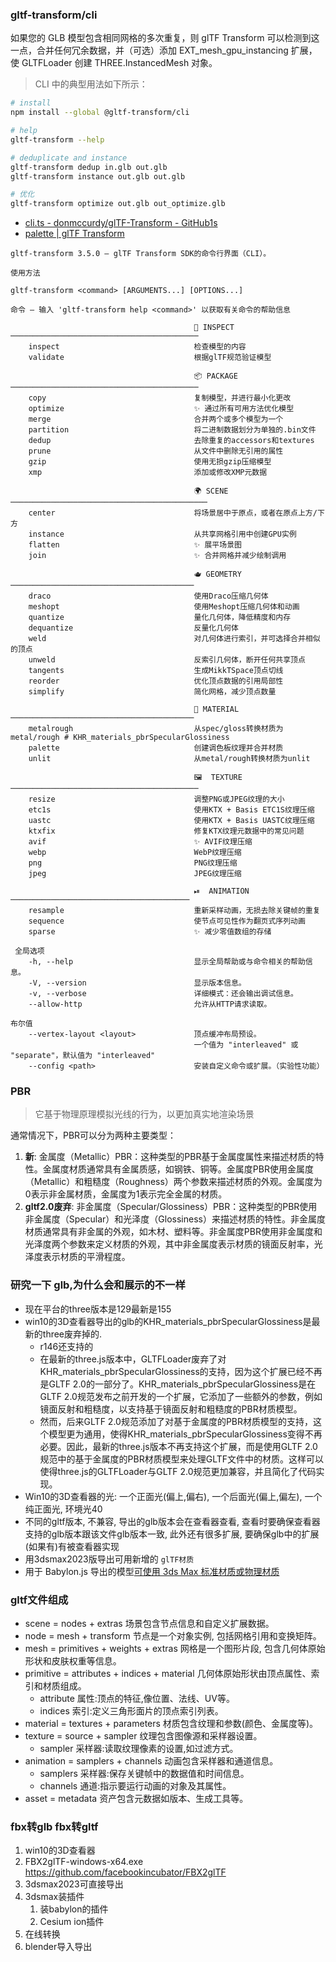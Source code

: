 ### gltf-transform/cli
如果您的 GLB 模型包含相同网格的多次重复，则 glTF Transform 可以检测到这一点，合并任何冗余数据，并（可选）添加 EXT_mesh_gpu_instancing 扩展，使 GLTFLoader 创建 THREE.InstancedMesh 对象。
> CLI 中的典型用法如下所示：
```bash
# install
npm install --global @gltf-transform/cli

# help
gltf-transform --help

# deduplicate and instance
gltf-transform dedup in.glb out.glb
gltf-transform instance out.glb out.glb

# 优化
gltf-transform optimize out.glb out_optimize.glb
```
- [cli.ts - donmccurdy/glTF-Transform - GitHub1s](https://github1s.com/donmccurdy/glTF-Transform/blob/HEAD/packages/cli/src/cli.ts#L338)
- [palette | glTF Transform](https://gltf-transform.dev/modules/functions/functions/palette)

```shell
gltf-transform 3.5.0 — glTF Transform SDK的命令行界面（CLI）。

使用方法 

gltf-transform <command> [ARGUMENTS...] [OPTIONS...]

命令 — 输入 'gltf-transform help <command>' 以获取有关命令的帮助信息

                                         🔎 INSPECT ──────────────────────────────────────────  
    inspect                              检查模型的内容                                      
    validate                             根据glTF规范验证模型                                 
                                                                                                
                                         📦 PACKAGE ──────────────────────────────────────────  
    copy                                 复制模型，并进行最小化更改                           
    optimize                             ✨ 通过所有可用方法优化模型                           
    merge                                合并两个或多个模型为一个                             
    partition                            将二进制数据划分为单独的.bin文件                       
    dedup                                去除重复的accessors和textures                         
    prune                                从文件中删除无引用的属性                              
    gzip                                 使用无损gzip压缩模型                                 
    xmp                                  添加或修改XMP元数据                                  
                                                                                                
                                         🌍 SCENE ────────────────────────────────────────────  
    center                               将场景居中于原点，或者在原点上方/下方                     
    instance                             从共享网格引用中创建GPU实例                           
    flatten                              ✨ 展平场景图                                         
    join                                 ✨ 合并网格并减少绘制调用                             
                                                                                                
                                         🫖 GEOMETRY ─────────────────────────────────────────   
    draco                                使用Draco压缩几何体                                  
    meshopt                              使用Meshopt压缩几何体和动画                            
    quantize                             量化几何体，降低精度和内存                            
    dequantize                           反量化几何体                                         
    weld                                 对几何体进行索引，并可选择合并相似的顶点                
    unweld                               反索引几何体，断开任何共享顶点                         
    tangents                             生成MikkTSpace顶点切线                               
    reorder                              优化顶点数据的引用局部性                             
    simplify                             简化网格，减少顶点数量                               
                                                                                                
                                         🎨 MATERIAL ─────────────────────────────────────────  
    metalrough                           从spec/gloss转换材质为metal/rough # KHR_materials_pbrSpecularGlossiness
    palette                              创建调色板纹理并合并材质                              
    unlit                                从metal/rough转换材质为unlit                         
                                                                                                
                                         🖼  TEXTURE ──────────────────────────────────────────  
    resize                               调整PNG或JPEG纹理的大小                             
    etc1s                                使用KTX + Basis ETC1S纹理压缩                         
    uastc                                使用KTX + Basis UASTC纹理压缩                         
    ktxfix                               修复KTX纹理元数据中的常见问题                          
    avif                                 ✨ AVIF纹理压缩                                      
    webp                                 WebP纹理压缩                                        
    png                                  PNG纹理压缩                                         
    jpeg                                 JPEG纹理压缩                                        
                                                                                                
                                         ⏯  ANIMATION ────────────────────────────────────────  
    resample                             重新采样动画，无损去除关键帧的重复                       
    sequence                             使节点可见性作为翻页式序列动画                        
    sparse                               ✨ 减少零值数组的存储                                 

 全局选项
    -h, --help                           显示全局帮助或与命令相关的帮助信息。                       
    -V, --version                        显示版本信息。                                       
    -v, --verbose                        详细模式：还会输出调试信息。                             
    --allow-http                         允许从HTTP请求读取。                                 
                                                                     布尔值                                                
    --vertex-layout <layout>             顶点缓冲布局预设。                                 
                                         一个值为 "interleaved" 或 "separate"，默认值为 "interleaved"
    --config <path>                      安装自定义命令或扩展。（实验性功能）
```
### PBR
> 它基于物理原理模拟光线的行为，以更加真实地渲染场景

通常情况下，PBR可以分为两种主要类型：
1. **新**: 金属度（Metallic）PBR：这种类型的PBR基于金属度属性来描述材质的特性。金属度材质通常具有金属质感，如钢铁、铜等。金属度PBR使用金属度（Metallic）和粗糙度（Roughness）两个参数来描述材质的外观。金属度为0表示非金属材质，金属度为1表示完全金属的材质。
2. **gltf2.0废弃**: 非金属度（Specular/Glossiness）PBR：这种类型的PBR使用非金属度（Specular）和光泽度（Glossiness）来描述材质的特性。非金属度材质通常具有非金属的外观，如木材、塑料等。非金属度PBR使用非金属度和光泽度两个参数来定义材质的外观，其中非金属度表示材质的镜面反射率，光泽度表示材质的平滑程度。
### 研究一下 glb,为什么会和展示的不一样
- 现在平台的three版本是129最新是155  
- win10的3D查看器导出的glb的KHR_materials_pbrSpecularGlossiness是最新的three废弃掉的.
	- r146还支持的
	- 在最新的three.js版本中，GLTFLoader废弃了对KHR_materials_pbrSpecularGlossiness的支持，因为这个扩展已经不再是GLTF 2.0的一部分了。KHR_materials_pbrSpecularGlossiness是在GLTF 2.0规范发布之前开发的一个扩展，它添加了一些额外的参数，例如镜面反射和粗糙度，以支持基于镜面反射和粗糙度的PBR材质模型。
	- 然而，后来GLTF 2.0规范添加了对基于金属度的PBR材质模型的支持，这个模型更为通用，使得KHR_materials_pbrSpecularGlossiness变得不再必要。因此，最新的three.js版本不再支持这个扩展，而是使用GLTF 2.0规范中的基于金属度的PBR材质模型来处理GLTF文件中的材质。这样可以使得three.js的GLTFLoader与GLTF 2.0规范更加兼容，并且简化了代码实现。
- Win10的3D查看器的光: 一个正面光(偏上,偏右), 一个后面光(偏上,偏左), 一个纯正面光, 环境光40
- 不同的gltf版本, 不兼容, 导出的glb版本会在查看器查看, 查看时要确保查看器支持的glb版本跟该文件glb版本一致, 此外还有很多扩展, 要确保glb中的扩展(如果有)有被查看器实现
- 用3dsmax2023版导出可用新增的 `glTF材质`
- 用于 Babylon.js 导出的模型[可使用 3ds Max 标准材质或物理材质](http://www.tuguan.net/doc/scene-editor/createmodel/software/)

### gltf文件组成
- scene = nodes + extras 场景包含节点信息和自定义扩展数据。
- node = mesh + transform 节点是一个对象实例, 包括网格引用和变换矩阵。 
- mesh = primitives + weights + extras 网格是一个图形片段, 包含几何体原始形状和皮肤权重等信息。
- primitive = attributes + indices + material 几何体原始形状由顶点属性、索引和材质组成。
	- attribute 属性:顶点的特征,像位置、法线、UV等。
	- indices 索引:定义三角形面片的顶点索引列表。
- material = textures + parameters 材质包含纹理和参数(颜色、金属度等)。
- texture = source + sampler 纹理包含图像源和采样器设置。
	- sampler 采样器:读取纹理像素的设置,如过滤方式。
- animation = samplers + channels 动画包含采样器和通道信息。
	- samplers 采样器:保存关键帧中的数据值和时间信息。
	- channels 通道:指示要运行动画的对象及其属性。
- asset = metadata 资产包含元数据如版本、生成工具等。
### fbx转glb fbx转gltf
1. win10的3D查看器
2. FBX2glTF-windows-x64.exe https://github.com/facebookincubator/FBX2glTF
3. 3dsmax2023可直接导出
4. 3dsmax装插件
	1. 装babylon的插件
	2. Cesium ion插件
5. 在线转换
6. blender导入导出
